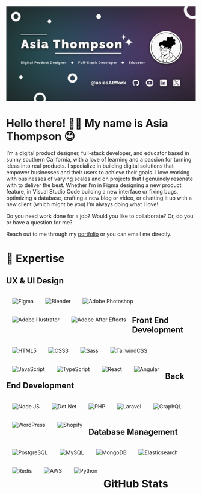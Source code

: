 <a href="https://asiathompson.dev/">
  <img src="/GitHubBanner.png" />
</a>

<h1> Hello there! 👋🏼 My name is Asia Thompson 😊 </h1>

<p>
  I’m a digital product designer, full-stack developer, and educator based in sunny southern California, with a love of learning and a passion for turning ideas into real products.  I specialize in building digital solutions that empower businesses and their users to achieve their goals. I love working with businesses of varying scales and on projects that I genuinely resonate with to deliver the best. Whether I’m in Figma designing a new product feature, in Visual Studio Code building a new interface or fixing bugs, optimizing a database, crafting a new blog or video, or chatting it up with a new client (which might be you) I’m always doing what I love!

  Do you need work done for a job? Would you like to collaborate? Or, do you or have a question for me? 
  
  Reach out to me through my [portfolio](https://asiathompson.dev/) or you can email me directly. 
</p>


<h1>🧰 Expertise</h1>
  <h2>UX & UI Design</h2>
    <img align="left" alt="Figma" style="margin:16px;" src="https://img.shields.io/badge/Figma-1E1E1E?style=for-the-badge&logo=figma&logoColor=%231E1E1E&labelColor=F24E1E" />
    <img align="left" alt="Blender" style="margin:16px;" src="https://img.shields.io/badge/Blender-1E1E1E?style=for-the-badge&logo=blender&logoColor=%231E1E1E&labelColor=E87D0D" />
    <img align="left" alt="Adobe Photoshop" style="margin:16px;" src="https://img.shields.io/badge/Adobe_Photoshop-1E1E1E?style=for-the-badge&logo=adobephotoshop&logoColor=%231E1E1E&labelColor=31A8FF" />
    <img align="left" alt="Adobe Illustrator" style="margin:16px;" src="https://img.shields.io/badge/Adobe_Illustrator-1E1E1E?style=for-the-badge&logo=adobeillustrator&logoColor=%231E1E1E&labelColor=FF9A00" />
    <img align="left" alt="Adobe After Effects" style="margin:16px;" src="https://img.shields.io/badge/Adobe_After_Effects-1E1E1E?style=for-the-badge&logo=adobeaftereffects&logoColor=%231E1E1E&labelColor=9999FF" />  
    <br />
    <br />

  <h2>Front End Development</h2>
    <img align="left" alt="HTML5" style="margin:16px;" src="https://img.shields.io/badge/HTML5-1E1E1E?style=for-the-badge&logo=html5&logoColor=%231E1E1E&labelColor=E34F26" />
    <img align="left" alt="CSS3" style="margin:16px;" src="https://img.shields.io/badge/CSS3-1E1E1E?style=for-the-badge&logo=css3&logoColor=%23F9F8F8&labelColor=1572B6" />
    <img align="left" alt="Sass" style="margin:16px;" src="https://img.shields.io/badge/Sass-1E1E1E?style=for-the-badge&logo=sass&logoColor=%231E1E1E&labelColor=CC6699" />
    <img align="left" alt="TailwindCSS" style="margin:16px;" src="https://img.shields.io/badge/TailwindCSS-1E1E1E?style=for-the-badge&logo=tailwindcss&logoColor=%231E1E1E&labelColor=06B6D4" />
    <img align="left" alt="JavaScript" style="margin:16px;" src="https://img.shields.io/badge/JavaScript-1E1E1E?style=for-the-badge&logo=javascript&logoColor=%231E1E1E&labelColor=F7DF1E" />
    <img align="left" alt="TypeScript" style="margin:16px;" src="https://img.shields.io/badge/TypeScript-1E1E1E?style=for-the-badge&logo=typescript&logoColor=%23F9F8F8&labelColor=3178C6" />
    <img align="left" alt="React" style="margin:16px;" src="https://img.shields.io/badge/React_%26_React_Native-1E1E1E?style=for-the-badge&logo=react&logoColor=%231E1E1E&labelColor=61DAFB" />
    <img align="left" alt="Angular" style="margin:16px;" src="https://img.shields.io/badge/Angular-1E1E1E?style=for-the-badge&logo=angular&logoColor=%23F9F8F8&labelColor=0F0F11" />
    <br />
    <br />
    <br />

  <h2>Back End Development</h2>
    <img align="left" alt="Node JS" style="margin:16px;" src="https://img.shields.io/badge/Node.JS-1E1E1E?style=for-the-badge&logo=nodedotjs&logoColor=%231E1E1E&labelColor=E34F26" /> 
    <img align="left" alt="Dot Net" style="margin:16px;" src="https://img.shields.io/badge/.NET-1E1E1E?style=for-the-badge&logo=dotnet&logoColor=%23F9F8F8&labelColor=512BD4" />
    <img align="left" alt="PHP" style="margin:16px;" src="https://img.shields.io/badge/PHP-1E1E1E?style=for-the-badge&logo=php&logoColor=%231E1E1E&labelColor=777BB4" />
    <img align="left" alt="Laravel" style="margin:16px;" src="https://img.shields.io/badge/Laravel-1E1E1E?style=for-the-badge&logo=laravel&logoColor=%231E1E1E&labelColor=FF2D20" />
    <img align="left" alt="GraphQL" style="margin:16px;" src="https://img.shields.io/badge/GraphQL-1E1E1E?style=for-the-badge&logo=graphql&logoColor=%23F9F8F8&labelColor=E10098" />
    <img align="left" alt="WordPress" style="margin:16px;" src="https://img.shields.io/badge/WordPress-1E1E1E?style=for-the-badge&logo=wordpress&logoColor=%23F9F8F8&labelColor=21759B" />
    <img align="left" alt="Shopify" style="margin:16px;" src="https://img.shields.io/badge/Shopify-1E1E1E?style=for-the-badge&logo=shopify&logoColor=%231E1E1E&labelColor=7AB55C" />  
    <br />
    <br />
    <br />

  <h2>Database Management</h2>
    <img align="left" alt="PostgreSQL" style="margin:16px;" src="https://img.shields.io/badge/PostgreSQL-1E1E1E?style=for-the-badge&logo=postgresql&logoColor=%23F9F8F8&labelColor=4169E1" />
    <img align="left" alt="MySQL" style="margin:16px;" src="https://img.shields.io/badge/MySQL-1E1E1E?style=for-the-badge&logo=mysql&logoColor=%23F9F8F8&labelColor=1572B6" />
    <img align="left" alt="MongoDB" style="margin:16px;" src="https://img.shields.io/badge/MongoDB-1E1E1E?style=for-the-badge&logo=mongodb&logoColor=%231E1E1E&labelColor=47A248" />
    <img align="left" alt="Elasticsearch" style="margin:16px;" src="https://img.shields.io/badge/Elasticsearch-1E1E1E?style=for-the-badge&logo=elasticsearch&logoColor=%23F9F8F8&labelColor=005571" />
    <img align="left" alt="Redis" style="margin:16px;" src="https://img.shields.io/badge/Redis-1E1E1E?style=for-the-badge&logo=redis&logoColor=%231E1E1E&labelColor=FF4438" />
    <img align="left" alt="AWS" style="margin:16px;" src="https://img.shields.io/badge/AWS-1E1E1E?style=for-the-badge&logo=amazonwebservices&logoColor=%23F9F8F8&labelColor=232F3E" />
    <img align="left" alt="Python" style="margin:16px;" src="https://img.shields.io/badge/Python-1E1E1E?style=for-the-badge&logo=python&logoColor=%23F9F8F8&labelColor=3776AB" />
    <br />
    <br />
    <br />

# GitHub Stats

